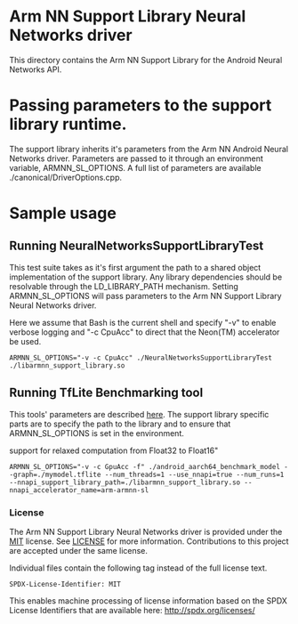 # Arm NN Support Library Neural Networks driver

This directory contains the Arm NN Support Library for the Android Neural Networks API.

# Passing parameters to the support library runtime.

The support library inherits it's parameters from the Arm NN Android Neural Networks driver. Parameters are passed to it through an environment variable, ARMNN_SL_OPTIONS. A full list of parameters are available ./canonical/DriverOptions.cpp.

# Sample usage

## Running NeuralNetworksSupportLibraryTest

This test suite takes as it's first argument the path to a shared object implementation of the support library. Any library dependencies should be resolvable through the LD_LIBRARY_PATH mechanism. Setting ARMNN_SL_OPTIONS will pass parameters to the Arm NN Support Library Neural Networks driver.

Here we assume that Bash is the current shell and specify "-v" to enable verbose logging and "-c CpuAcc" to direct that the Neon(TM) accelerator be used.
~~~
ARMNN_SL_OPTIONS="-v -c CpuAcc" ./NeuralNetworksSupportLibraryTest ./libarmnn_support_library.so
~~~

## Running TfLite Benchmarking tool

This tools' parameters are described [here](https://www.tensorflow.org/lite/performance/measurement). The support library specific parts are to specify the path to the library and to ensure that ARMNN_SL_OPTIONS is set in the environment.

support for relaxed computation from Float32 to Float16"
~~~
ARMNN_SL_OPTIONS="-v -c GpuAcc -f" ./android_aarch64_benchmark_model --graph=./mymodel.tflite --num_threads=1 --use_nnapi=true --num_runs=1 --nnapi_support_library_path=./libarmnn_support_library.so --nnapi_accelerator_name=arm-armnn-sl
~~~

### License

The Arm NN Support Library Neural Networks driver is provided under the [MIT](https://spdx.org/licenses/MIT.html) license.
See [LICENSE](LICENSE) for more information. Contributions to this project are accepted under the same license.

Individual files contain the following tag instead of the full license text.

    SPDX-License-Identifier: MIT

This enables machine processing of license information based on the SPDX License Identifiers that are available here: http://spdx.org/licenses/
